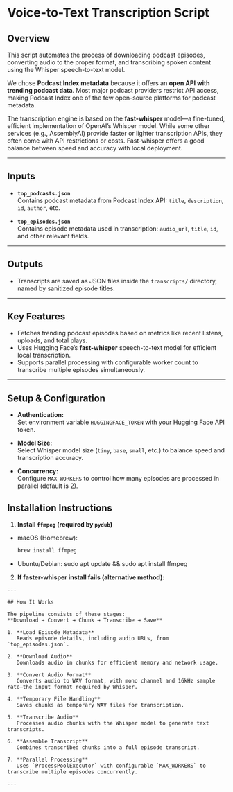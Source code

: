 # Voice-to-Text Transcription Script

## Overview  
This script automates the process of downloading podcast episodes, converting audio to the proper format, and transcribing spoken content using the Whisper speech-to-text model.

We chose **Podcast Index metadata** because it offers an **open API with trending podcast data**. Most major podcast providers restrict API access, making Podcast Index one of the few open-source platforms for podcast metadata.

The transcription engine is based on the **fast-whisper** model—a fine-tuned, efficient implementation of OpenAI’s Whisper model. While some other services (e.g., AssemblyAI) provide faster or lighter transcription APIs, they often come with API restrictions or costs. Fast-whisper offers a good balance between speed and accuracy with local deployment.

---

## Inputs  
- **`top_podcasts.json`**  
  Contains podcast metadata from Podcast Index API: `title`, `description`, `id`, `author`, etc.

- **`top_episodes.json`**  
  Contains episode metadata used in transcription: `audio_url`, `title`, `id`, and other relevant fields.

---

## Outputs  
- Transcripts are saved as JSON files inside the `transcripts/` directory, named by sanitized episode titles.

---

## Key Features  
- Fetches trending podcast episodes based on metrics like recent listens, uploads, and total plays.  
- Uses Hugging Face’s **fast-whisper** speech-to-text model for efficient local transcription.  
- Supports parallel processing with configurable worker count to transcribe multiple episodes simultaneously.

---

## Setup & Configuration  

- **Authentication:**  
  Set environment variable `HUGGINGFACE_TOKEN` with your Hugging Face API token.

- **Model Size:**  
  Select Whisper model size (`tiny`, `base`, `small`, etc.) to balance speed and transcription accuracy.

- **Concurrency:**  
  Configure `MAX_WORKERS` to control how many episodes are processed in parallel (default is 2).

## Installation Instructions

1. **Install `ffmpeg` (required by `pydub`)**

- macOS (Homebrew):
  ```bash
  brew install ffmpeg
- Ubuntu/Debian:
sudo apt update && sudo apt install ffmpeg


2. **If faster-whisper install fails (alternative method):** 
``` pip install git+https://github.com/guillaumekln/faster-whisper.git
---

## How It Works  

The pipeline consists of these stages:  
**Download → Convert → Chunk → Transcribe → Save**

1. **Load Episode Metadata**  
   Reads episode details, including audio URLs, from `top_episodes.json`.

2. **Download Audio**  
   Downloads audio in chunks for efficient memory and network usage.

3. **Convert Audio Format**  
   Converts audio to WAV format, with mono channel and 16kHz sample rate—the input format required by Whisper.

4. **Temporary File Handling**  
   Saves chunks as temporary WAV files for transcription.

5. **Transcribe Audio**  
   Processes audio chunks with the Whisper model to generate text transcripts.

6. **Assemble Transcript**  
   Combines transcribed chunks into a full episode transcript.

7. **Parallel Processing**  
   Uses `ProcessPoolExecutor` with configurable `MAX_WORKERS` to transcribe multiple episodes concurrently.

---